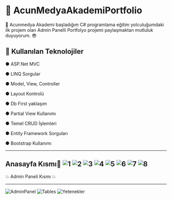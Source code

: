 # 📖 AcunMedyaAkademiPortfolio
🚀 Acunmedya Akademi başladığım C# programlama eğitim yolculuğumdaki ilk projem olan Admin Panelli Portfolyo projemi paylaşmaktan mutluluk duyuyorum. 😎 

🔧 Kullanılan Teknolojiler
-------------------------------------
● ASP.Net MVC

● LINQ Sorgular

● Model, View, Controller

● Layout Kontrolü

● Db First yaklaşım

● Partial View Kullanımı

● Temel CRUD İşlemleri

● Entity Framework Sorguları

● Bootstrap Kullanımı

-------------------------------------

Anasayfa Kısmı💪 
![1](https://github.com/user-attachments/assets/5d094433-18cc-48b9-8320-152c660d8956)
![2](https://github.com/user-attachments/assets/295ebdbc-1b71-4806-aa1e-d366d2a8c58e)
![3](https://github.com/user-attachments/assets/d122b39e-ae10-403a-a5f2-083dd3dbba03)
![4](https://github.com/user-attachments/assets/ac92dc4b-d195-46bf-9928-aa0071ee1f9d)
![5](https://github.com/user-attachments/assets/17e20001-36cf-43ae-b453-9e170617ca36)
![6](https://github.com/user-attachments/assets/603d7c37-e900-4e6c-ac61-c13dcc941f77)
![7](https://github.com/user-attachments/assets/04d1de39-26b4-4a6e-a211-8d6ea88f74a4)
![8](https://github.com/user-attachments/assets/8cb35f6c-8a2e-4671-bed4-c9f55d90849a)
-------------------------------------

💥 Admin Paneli Kısmı 💥 

-------------------------------------
![AdminPanel](https://github.com/user-attachments/assets/ae1e3119-cde3-4f7c-a7a6-87ac6e6c822c)
![Tables](https://github.com/user-attachments/assets/849e0c3b-27ef-44f9-b4cf-b0063f836ed9)
![Yetenekler](https://github.com/user-attachments/assets/49d3e32b-7126-4317-bdd2-b7767a432356)
